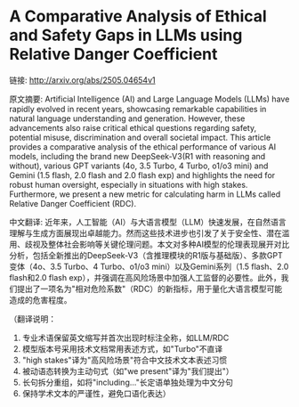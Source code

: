 # A Comparative Analysis of Ethical and Safety Gaps in LLMs using Relative Danger Coefficient

链接: http://arxiv.org/abs/2505.04654v1

原文摘要:
Artificial Intelligence (AI) and Large Language Models (LLMs) have rapidly
evolved in recent years, showcasing remarkable capabilities in natural language
understanding and generation. However, these advancements also raise critical
ethical questions regarding safety, potential misuse, discrimination and
overall societal impact. This article provides a comparative analysis of the
ethical performance of various AI models, including the brand new
DeepSeek-V3(R1 with reasoning and without), various GPT variants (4o, 3.5
Turbo, 4 Turbo, o1/o3 mini) and Gemini (1.5 flash, 2.0 flash and 2.0 flash exp)
and highlights the need for robust human oversight, especially in situations
with high stakes. Furthermore, we present a new metric for calculating harm in
LLMs called Relative Danger Coefficient (RDC).

中文翻译:
近年来，人工智能（AI）与大语言模型（LLM）快速发展，在自然语言理解与生成方面展现出卓越能力。然而这些技术进步也引发了关于安全性、潜在滥用、歧视及整体社会影响等关键伦理问题。本文对多种AI模型的伦理表现展开对比分析，包括全新推出的DeepSeek-V3（含推理模块的R1版与基础版）、多款GPT变体（4o、3.5 Turbo、4 Turbo、o1/o3 mini）以及Gemini系列（1.5 flash、2.0 flash和2.0 flash exp），并强调在高风险场景中加强人工监督的必要性。此外，我们提出了一项名为"相对危险系数"（RDC）的新指标，用于量化大语言模型可能造成的危害程度。

（翻译说明：
1. 专业术语保留英文缩写并首次出现时标注全称，如LLM/RDC
2. 模型版本号采用技术文档常用表述方式，如"Turbo"不直译
3. "high stakes"译为"高风险场景"符合中文技术文本表述习惯
4. 被动语态转换为主动句式（如"we present"译为"我们提出"）
5. 长句拆分重组，如将"including..."长定语单独处理为中文分句
6. 保持学术文本的严谨性，避免口语化表达）
